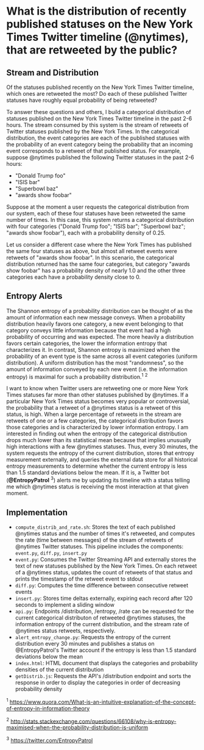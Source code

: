 What is the distribution of recently published statuses on the New York Times Twitter timeline (@nytimes), that are retweeted by the public?
===================================================================================================

Stream and Distribution
------------------------
Of the statuses published recently on the New York Times Twitter timeline, which ones are retweeted the most? Do each of these published Twitter statuses have roughly equal probability of being retweeted?

To answer these questions and others, I build a categorical distribution of statuses published on the New York Times Twitter timeline in the past 2-6 hours. The stream consumed by this system is the stream of retweets of Twitter statuses published by the New York Times. In the categorical distribution, the event categories are each of the published statuses with the probability of an event category being the probability that an incoming event corresponds to a retweet of that published status. For example, suppose @nytimes published the following Twitter statuses in the past 2-6 hours:
- "Donald Trump foo"
- "ISIS bar"
- "Superbowl baz"
- "awards show foobar"

Suppose at the moment a user requests the categorical distribution from our system, each of these four statuses have been retweeted the same number of times. In this case, this system returns a categorical distribution with four categories ("Donald Trump foo"; "ISIS bar"; "Superbowl baz"; "awards show foobar"), each with a probability density of 0.25.

Let us consider a different case where the New York Times has published the same four statuses as above, but almost all retweet events were retweets of "awards show foobar". In this scenario, the categorical distribution returned has the same four categories, but category "awards show foobar" has a probability density of nearly 1.0 and the other three categories each have a probability density close to 0.

Entropy Alerts
---------------
The Shannon entropy of a probability distribution can be thought of as the amount of information each new message conveys. When a probability distribution heavily favors one category, a new event belonging to that category conveys little information because that event had a high probability of occurring and was expected. The more heavily a distribution favors certain categories, the lower the information entropy that characterizes it. In contrast, Shannon entropy is maximized when the probability of an event type is the same across all event categories (uniform distribution). A uniform distribution has the most "randomness", so the amount of information conveyed by each new event (i.e. the information entropy) is maximal for such a probability distribution.<sup>1</sup> <sup>2</sup>

I want to know when Twitter users are retweeting one or more New York Times statuses far more than other statuses published by @nytimes. If a particular New York Times status becomes very popular or controversial, the probability that a retweet of a @nytimes status is a retweet of this status, is high. When a large percentage of retweets in the stream are retweets of one or a few categories, the categorical distribution favors those categories and is characterized by lower information entropy. I am interested in finding out when the entropy of the categorical distribution drops much lower than its statistical mean because that implies unusually high interactions with a few @nytimes statuses. Thus, every 30 minutes, the system requests the entropy of the current distribution, stores that entropy measurement externally, and queries the external data store for all historical entropy measurements to determine whether the current entropy is less than 1.5 standard deviations below the mean. If it is, a Twitter bot (**@EntropyPatrol** <sup>3</sup>) alerts me by updating its timeline with a status telling me which @nytimes status is receiving the most interaction at that given moment.

Implementation
--------------
* `compute_distrib_and_rate.sh`: Stores the text of each published @nytimes status and the number of times it's retweeted, and computes the rate (time between messages) of the stream of retweets of @nytimes Twitter statuses. This pipeline includes the components: `event.py`, `diff.py`, `insert.py`
* `event.py`: Consumes the Twitter Streaming API and externally stores the text of new statuses published by the New York Times. On each retweet of a @nytimes status, updates the count of retweets of that status and prints the timestamp of the retweet event to stdout
* `diff.py`: Computes the time difference between consecutive retweet events
* `insert.py`: Stores time deltas externally, expiring each record after 120 seconds to implement a sliding window
* `api.py`: Endpoints /distribution, /entropy, /rate can be requested for the current categorical distributon of retweeted @nytimes statuses, the information entropy of the current distribution, and the stream rate of @nytimes status retweets, respectively.
* `alert_entropy_change.py`: Requests the entropy of the current distribution every 30 minutes and publishes a status on @EntropyPatrol's Twitter account if the entropy is less than 1.5 standard deviations below the mean
* `index.html`: HTML document that displays the categories and probability densities of the current distribution
* `getDistrib.js`: Requests the API's /distribution endpoint and sorts the response in order to display the categories in order of decreasing probability density

<sup>1</sup> https://www.quora.com/What-is-an-intuitive-explanation-of-the-concept-of-entropy-in-information-theory

<sup>2</sup> http://stats.stackexchange.com/questions/66108/why-is-entropy-maximised-when-the-probability-distribution-is-uniform

<sup>3</sup> https://twitter.com/EntropyPatrol
